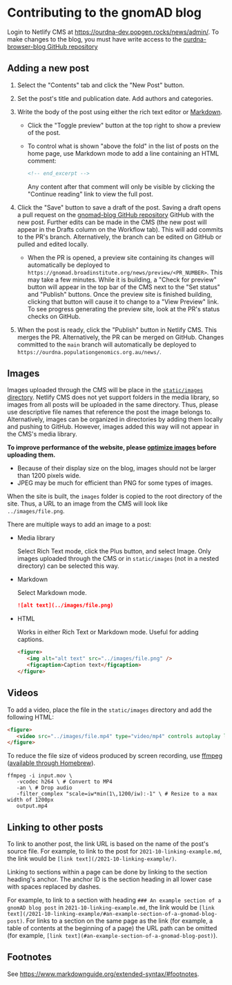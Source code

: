 # Contributing to the gnomAD blog

Login to Netlify CMS at https://ourdna-dev.popgen.rocks/news/admin/. To make changes to the blog, you must have write access to the [ourdna-browser-blog GitHub repository](https://github.com/populationgenomics/ourdna-browser-blog)

## Adding a new post

1. Select the "Contents" tab and click the "New Post" button.

2. Set the post's title and publication date. Add authors and categories.

3. Write the body of the post using either the rich text editor or [Markdown](https://www.markdownguide.org/basic-syntax/).

   - Click the "Toggle preview" button at the top right to show a preview of the post.

   - To control what is shown "above the fold" in the list of posts on the home page, use Markdown mode to add a line containing an HTML comment:

      ```html
      <!-- end_excerpt -->
      ```

      Any content after that comment will only be visible by clicking the "Continue reading" link to view the full post.

4. Click the "Save" button to save a draft of the post. Saving a draft opens a pull request on the [gnomad-blog GitHub repository](https://github.com/populationgenomics/ourdna-browser-blog) GitHub with the new post. Further edits can be made in the CMS (the new post will appear in the Drafts column on the Workflow tab). This will add commits to the PR's branch. Alternatively, the branch can be edited on GitHub or pulled and edited locally.

   - When the PR is opened, a preview site containing its changes will automatically be deployed to `https://gnomad.broadinstitute.org/news/preview/<PR_NUMBER>`. This may take a few minutes. While it is building, a "Check for preview" button will appear in the top bar of the CMS next to the "Set status" and "Publish" buttons. Once the preview site is finished building, clicking that button will cause it to change to a "View Preview" link. To see progress generating the preview site, look at the PR's status checks on GitHub.

5. When the post is ready, click the "Publish" button in Netlify CMS. This merges the PR. Alternatively, the PR can be merged on GitHub. Changes committed to the `main` branch will automatically be deployed to `https://ourdna.populationgenomics.org.au/news/`.

## Images

Images uploaded through the CMS will be place in the [`static/images` directory](https://github.com/populationgenomics/ourdna-browser-blog/tree/main/static/images). Netlify CMS does not yet support folders in the media library, so images from all posts will be uploaded in the same directory. Thus, please use descriptive file names that reference the post the image belongs to. Alternatively, images can be organized in directories by adding them locally and pushing to GitHub. However, images added this way will not appear in the CMS's media library.

**To improve performance of the website, please [optimize images](https://web.dev/uses-optimized-images/) before uploading them.**

- Because of their display size on the blog, images should not be larger than 1200 pixels wide.
- JPEG may be much for efficient than PNG for some types of images.

When the site is built, the `images` folder is copied to the root directory of the site. Thus, a URL to an image from the CMS will look like `../images/file.png`.

There are multiple ways to add an image to a post:

- Media library

   Select Rich Text mode, click the Plus button, and select Image. Only images uploaded through the CMS or in `static/images` (not in a nested directory) can be selected this way.

- Markdown

   Select Markdown mode.

   ```md
   ![alt text](../images/file.png)
   ```

- HTML

   Works in either Rich Text or Markdown mode. Useful for adding captions.

   ```html
   <figure>
      <img alt="alt text" src="../images/file.png" />
      <figcaption>Caption text</figcaption>
   </figure>
   ```

## Videos

To add a video, place the file in the `static/images` directory and add the following HTML:

```html
<figure>
   <video src="../images/file.mp4" type="video/mp4" controls autoplay loop />
</figure>
```

To reduce the file size of videos produced by screen recording, use [ffmpeg](https://ffmpeg.org/) ([available through Homebrew](https://formulae.brew.sh/formula/ffmpeg)).

```shell
ffmpeg -i input.mov \
   -vcodec h264 \ # Convert to MP4
   -an \ # Drop audio
   -filter_complex "scale=iw*min(1\,1200/iw):-1" \ # Resize to a max width of 1200px
   output.mp4
```

## Linking to other posts

To link to another post, the link URL is based on the name of the post's source file. For example, to link to the post for `2021-10-linking-example.md`, the link would be `[link text](/2021-10-linking-example/)`.

Linking to sections within a page can be done by linking to the section heading's anchor. The anchor ID is the section heading in all lower case with spaces replaced by dashes.

For example, to link to a section with heading `### An example section of a gnomAD blog post` in `2021-10-linking-example.md`, the link would be `[link text](/2021-10-linking-example/#an-example-section-of-a-gnomad-blog-post)`. For links to a section on the same page as the link (for example, a table of contents at the beginning of a page) the URL path can be omitted (for example, `[link text](#an-example-section-of-a-gnomad-blog-post)`).

## Footnotes

See https://www.markdownguide.org/extended-syntax/#footnotes.
